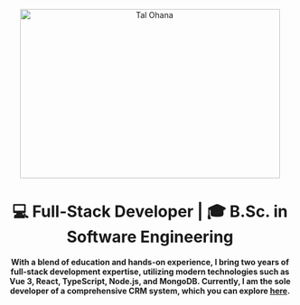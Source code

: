 <p align="center">
  <img width="460" height="300" src="https://res.cloudinary.com/dpq7je5lo/image/upload/v1709454707/imageBio_wvskyz.jpg" alt="Tal Ohana">
</p>

<h1 align="center">💻 Full-Stack Developer | 🎓 B.Sc. in Software Engineering</h1>

<p align="center">
  <strong>With a blend of education and hands-on experience, I bring two years of full-stack development expertise, utilizing modern technologies such as Vue 3, React, TypeScript, Node.js, and MongoDB. Currently, I am the sole developer of a comprehensive CRM system, which you can explore <a href="https://app.getbono.com/">here</a>.</strong>
</p>
